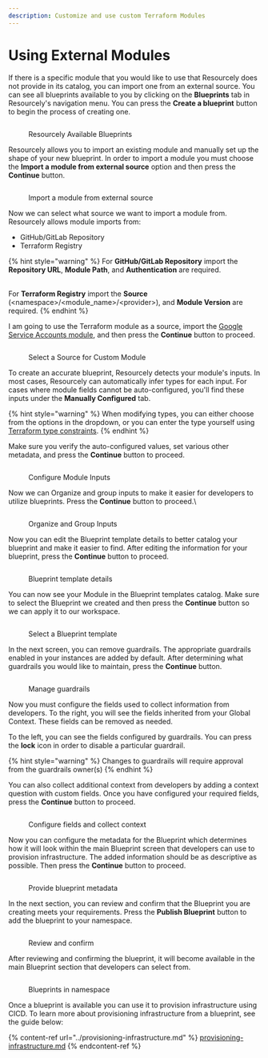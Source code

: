 ```yaml
---
description: Customize and use custom Terraform Modules
---
```


# Using External Modules

If there is a specific module that you would like to use that Resourcely does not provide in its catalog, you can import one from an external source. You can see all blueprints available to you by clicking on the **Blueprints** tab in Resourcely's navigation menu. You can press the **Create a blueprint** button to begin the process of creating one.

<figure><img src="../../../.gitbook/assets/Screenshot 2023-09-01 at 1.26.56 PM.png" alt=""><figcaption><p>Resourcely Available Blueprints </p></figcaption></figure>

Resourcely allows you to import an existing module and manually set up the shape of your new blueprint. In order to import a module you must choose the **Import a module from external source** option and then press the **Continue** button.

<figure><img src="../../../.gitbook/assets/Screenshot 2023-09-01 at 2.36.40 PM.png" alt=""><figcaption><p>Import a module from external source</p></figcaption></figure>

Now we can select what source we want to import a module from. Resourcely allows module imports from:

* GitHub/GitLab Repository
* Terraform Registry

{% hint style="warning" %}
For **GitHub/GitLab Repository** import the **Repository URL**, **Module Path**, and **Authentication** are required.

\
For **Terraform Registry** import the **Source** (\<namespace>/\<module\_name>/\<provider>), and **Module Version** are required.
{% endhint %}

I am going to use the Terraform module as a source, import the [Google Service Accounts module](https://registry.terraform.io/modules/terraform-google-modules/service-accounts/google/latest?tab=inputs), and then press the **Continue** button to proceed.

<figure><img src="../../../.gitbook/assets/Screenshot 2023-09-07 at 2.33.52 PM.png" alt=""><figcaption><p>Select a Source for Custom Module</p></figcaption></figure>

To create an accurate blueprint, Resourcely detects your module's inputs. In most cases, Resourcely can automatically infer types for each input. For cases where module fields cannot be auto-configured, you'll find these inputs under the **Manually Configured** tab.

{% hint style="warning" %}
When modifying types, you can either choose from the options in the dropdown, or you can enter the type yourself using [Terraform type constraints](https://developer.hashicorp.com/terraform/language/expressions/type-constraints).
{% endhint %}

Make sure you verify the auto-configured values, set various other metadata, and press the **Continue** button to proceed.

<figure><img src="../../../.gitbook/assets/Screenshot 2023-09-07 at 2.34.10 PM.png" alt=""><figcaption><p>Configure Module Inputs</p></figcaption></figure>

Now we can Organize and group inputs to make it easier for developers to utilize blueprints. Press the **Continue** button to proceed.\


<figure><img src="../../../.gitbook/assets/Screenshot 2023-09-07 at 2.34.57 PM.png" alt=""><figcaption><p>Organize and Group Inputs</p></figcaption></figure>

Now you can edit the Blueprint template details to better catalog your blueprint and make it easier to find. After editing the information for your blueprint, press the **Continue** button to proceed.

<figure><img src="../../../.gitbook/assets/Screenshot 2023-09-07 at 2.36.09 PM.png" alt=""><figcaption><p>Blueprint template details</p></figcaption></figure>

You can now see your Module in the Blueprint templates catalog. Make sure to select the Blueprint we created and then press the **Continue** button so we can apply it to our workspace.

<figure><img src="../../../.gitbook/assets/Screenshot 2023-09-07 at 2.36.28 PM.png" alt=""><figcaption><p>Select a Blueprint template</p></figcaption></figure>

In the next screen, you can remove guardrails. The appropriate guardrails enabled in your instances are added by default. After determining what guardrails you would like to maintain, press the **Continue** button.&#x20;

<figure><img src="../../../.gitbook/assets/Screenshot 2023-09-07 at 2.36.36 PM.png" alt=""><figcaption><p>Manage guardrails</p></figcaption></figure>

Now you must configure the fields used to collect information from developers. To the right, you will see the fields inherited from your Global Context. These fields can be removed as needed.

To the left, you can see the fields configured by guardrails. You can press the **lock** icon in order to disable a particular guardrail.

{% hint style="warning" %}
Changes to guardrails will require approval from the guardrails owner(s)
{% endhint %}

You can also collect additional context from developers by adding a context question with custom fields. Once you have configured your required fields, press the **Continue** button to proceed.

<figure><img src="../../../.gitbook/assets/Screenshot 2023-09-07 at 2.36.48 PM.png" alt=""><figcaption><p>Configure fields and collect context</p></figcaption></figure>

Now you can configure the metadata for the Blueprint which determines how it will look within the main Blueprint screen that developers can use to provision infrastructure. The added information should be as descriptive as possible. Then press the **Continue** button to proceed.

<figure><img src="../../../.gitbook/assets/Screenshot 2023-09-07 at 2.36.55 PM.png" alt=""><figcaption><p>Provide blueprint metadata</p></figcaption></figure>

In the next section, you can review and confirm that the Blueprint you are creating meets your requirements. Press the **Publish Blueprint** button to add the blueprint to your namespace.

<figure><img src="../../../.gitbook/assets/Screenshot 2023-09-07 at 2.37.02 PM.png" alt=""><figcaption><p>Review and confirm</p></figcaption></figure>

After reviewing and confirming the blueprint, it will become available in the main Blueprint section that developers can select from.

<figure><img src="../../../.gitbook/assets/Screenshot 2023-09-07 at 2.37.14 PM.png" alt=""><figcaption><p>Blueprints in namespace</p></figcaption></figure>

Once a blueprint is available you can use it to provision infrastructure using CICD. To learn more about provisioning infrastructure from a blueprint, see the guide below:

{% content-ref url="../provisioning-infrastructure.md" %}
[provisioning-infrastructure.md](../provisioning-infrastructure.md)
{% endcontent-ref %}
